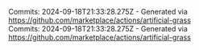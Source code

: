 Commits: 2024-09-18T21:33:28.275Z - Generated via https://github.com/marketplace/actions/artificial-grass
<br>
Commits: 2024-09-18T21:33:28.275Z - Generated via https://github.com/marketplace/actions/artificial-grass
<br>
